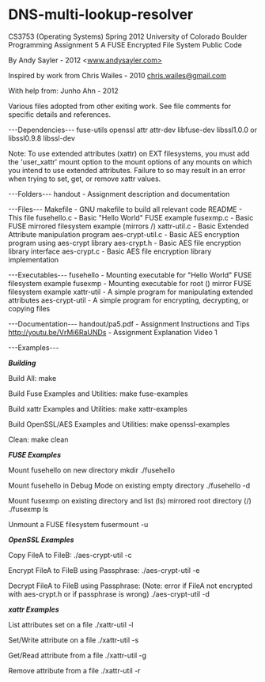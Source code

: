 # DNS-multi-lookup-resolver


CS3753 (Operating Systems)
Spring 2012
University of Colorado Boulder
Programming Assignment 5
A FUSE Encrypted File System
Public Code

By Andy Sayler - 2012
<www.andysayler.com>

Inspired by work from Chris Wailes - 2010
<chris.wailes@gmail.com>

With help from:
Junho Ahn - 2012

Various files adopted from other exiting work.
See file comments for specific details and references.

---Dependencies---
fuse-utils
openssl
attr
attr-dev
libfuse-dev
libssl1.0.0 or libssl0.9.8
libssl-dev

Note: To use extended attributes (xattr) on EXT filesystems,
      you must add the 'user_xattr' mount option to the
      mount options of any mounts on which you intend to use 
      extended attributes. Failure to so may result in an error
      when trying to set, get, or remove xattr values.

---Folders---
handout - Assignment description and documentation

---Files---
Makefile         - GNU makefile to build all relevant code
README           - This file
fusehello.c      - Basic "Hello World" FUSE example
fusexmp.c        - Basic FUSE mirrored filesystem example (mirrors /)
xattr-util.c     - Basic Extended Attribute manipulation program
aes-crypt-util.c - Basic AES encryption program using aes-crypt library
aes-crypt.h      - Basic AES file encryption library interface
aes-crypt.c      - Basic AES file encryption library implementation

---Executables---
fusehello      - Mounting executable for "Hello World" FUSE filesystem example
fusexmp        - Mounting executable for root (\) mirror FUSE filesystem example
xattr-util     - A simple program for manipulating extended attributes
aes-crypt-util - A simple program for encrypting, decrypting, or copying files

---Documentation---
handout/pa5.pdf             - Assignment Instructions and Tips
http://youtu.be/VrMi6RaUNDs - Assignment Explanation Video 1

---Examples---

***Building***

Build All:
 make

Build Fuse Examples and Utilities:
 make fuse-examples

Build xattr Examples and Utilities:
 make xattr-examples

Build OpenSSL/AES Examples and Utilities:
 make openssl-examples

Clean:
 make clean

***FUSE Examples***

Mount fusehello on new directory
 mkdir <Mount Point>
 ./fusehello <Mount Point>

Mount fusehello in Debug Mode on existing empty directory
 ./fusehello -d <Mount Point>

Mount fusexmp on existing directory and list (ls) mirrored root directory (/)
 ./fusexmp <Mount Point>
 ls <Mount Point>

Unmount a FUSE filesystem
 fusermount -u <Mount Point>

***OpenSSL Examples***

Copy FileA to FileB:
 ./aes-crypt-util -c <FileA Path> <FileB Path>

Encrypt FileA to FileB using Passphrase:
 ./aes-crypt-util -e <Passphrase> <FileA Path> <FileB Path>

Decrypt FileA to FileB using Passphrase:
(Note: error if FileA not encrypted with aes-crypt.h or if passphrase is wrong)
 ./aes-crypt-util -d <Passphrase> <FileA Path> <FileB Path>

***xattr Examples***

List attributes set on a file
 ./xattr-util -l <File Path>

Set/Write attribute on a file
 ./xattr-util -s <Attr Name> <Attr Value> <File Path>

Get/Read attribute from a file
 ./xattr-util -g <Attr Name> <File Path>

Remove attribute from a file
 ./xattr-util -r <Attr Name> <File Path>
